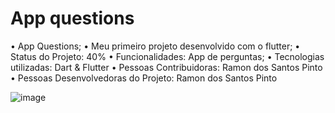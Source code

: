 # App questions

• App Questions;
• Meu primeiro projeto desenvolvido com o flutter;
• Status do Projeto: 40%
• Funcionalidades: App de perguntas;
• Tecnologias utilizadas: Dart & Flutter
• Pessoas Contribuidoras: Ramon dos Santos Pinto
• Pessoas Desenvolvedoras do Projeto: Ramon dos Santos Pinto



![image](https://user-images.githubusercontent.com/89648821/170384286-b8e34ca8-5423-440b-8289-f384e7199737.png)
